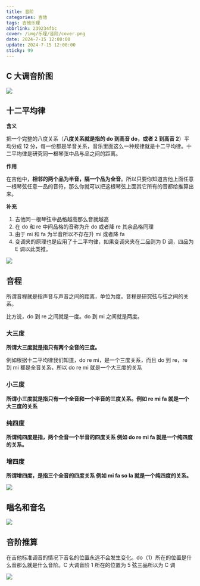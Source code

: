 ```yaml
---
title: 音阶
categories: 吉他
tags: 吉他乐理
abbrlink: 239234fbc
cover: /img/乐理/音阶/cover.png
date: 2024-7-15 12:00:00
update: 2024-7-15 12:00:00
sticky: 99
---
```


## C 大调音阶图

![](/img/乐理/音阶/2.png)

## 十二平均律

**含义**

把一个完整的八度关系（**八度关系就是指的 do 到高音 do，或者 2 到高音 2**）平均分成 12 分，每一份都是半音关系，音乐里面这么一种规律就是十二平均律。十二平均律是研究同一根琴弦中品与品之间的距离。

**作用**

在吉他中，**相邻的两个品为半音，隔一个品为全音**。所以只要你知道吉他上面任意一根琴弦任意一品的音符，那么你就可以把这根琴弦上面其它所有的音都给推算出来。

**补充**

1. 吉他同一根琴弦中品格越高那么音就越高
2. 在 do 和 re 中间品格的音称为升 do 或者降 re 其余品格同理
3. 由于 mi 和 fa 为半音所以不存在升 mi 或者降 fa
4. 变调夹的原理也是应用了十二平均律，如果变调夹夹在二品则为 D 调，四品为 E 调以此类推。

![](/img/乐理/音阶/12.png)

## 音程

所谓音程就是指声音与声音之间的距离，单位为度。音程是研究弦与弦之间的关系。

比方说，do 到 re 之间就是一度。do 到 mi 之间就是两度。

### 大三度

**所谓大三度就是指只有两个全音的三度。**

例如根据十二平均律我们知道，do re mi，是一个三度关系，而且 do 到 re，re 到 mi 都是全音关系，所以 do re mi 就是一个大三度的关系

### 小三度

**所谓小三度就是指只有一个全音和一个半音的三度关系。例如 re mi fa 就是一个大三度的关系**

### 纯四度

**所谓纯四度是指，两个全音一个半音的四度关系 例如 do re mi fa 就是一个纯四度的关系。**

### 增四度

**所谓增四度，是指三个全音的四度关系 例如 mi fa so la 就是一个纯四度的关系。**

![](/img/乐理/音阶/3.png)

## 唱名和音名

![](/img/乐理/音阶/1.png)

## 音阶推算

在吉他标准调音的情况下音名的位置永远不会发生变化。do（1）所在的位置是什么音那么就是什么音阶。C 大调音阶 1 所在的位置为 5 弦三品所以为 C 调

![](/img/乐理/音阶/4.png)
